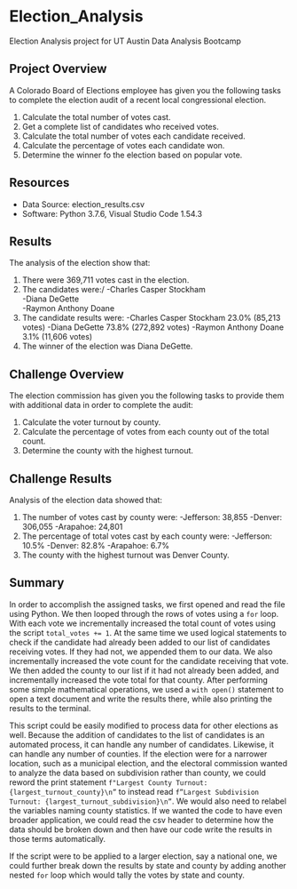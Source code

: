 # Election_Analysis
Election Analysis project for UT Austin Data Analysis Bootcamp

## Project Overview
A Colorado Board of Elections employee has given you the following tasks to complete the election audit of a recent local congressional election.

1. Calculate the total number of votes cast.
2. Get a complete list of candidates who received votes.
3. Calculate the total number of votes each candidate received.
4. Calculate the percentage of votes each candidate won.
5. Determine the winner fo the election based on popular vote.

## Resources
- Data Source: election_results.csv
- Software: Python 3.7.6, Visual Studio Code 1.54.3

## Results
The analysis of the election show that:
1. There were 369,711 votes cast in the election.
2. The candidates were:/
  -Charles Casper Stockham\
  -Diana DeGette<br/>
  -Raymon Anthony Doane
3. The candidate results were:
  -Charles Casper Stockham  23.0%  (85,213 votes)
  -Diana DeGette  73.8%  (272,892 votes)
  -Raymon Anthony Doane  3.1% (11,606 votes)
4. The winner of the election was Diana DeGette.

## Challenge Overview
The election commission has given you the following tasks to provide them with additional data in order to complete the audit:

1. Calculate the voter turnout by county.
2. Calculate the percentage of votes from each county out of the total count.
3. Determine the county with the highest turnout.

## Challenge Results
Analysis of the election data showed that:
1. The number of votes cast by county were:
-Jefferson: 38,855
  -Denver: 306,055
  -Arapahoe: 24,801
2. The percentage of total votes cast by each county were:
  -Jefferson: 10.5%
  -Denver: 82.8%
  -Arapahoe: 6.7%
3. The county with the highest turnout was Denver County.

## Summary
In order to accomplish the assigned tasks, we first opened and read the file using Python. We then looped through the rows of votes using a `for` loop. With each vote we incrementally increased the total count of votes using the script `total_votes += 1`. At the same time we used logical statements to check if the candidate had already been added to our list of candidates receiving votes. If they had not, we appended them to our data. We also incrementally increased the vote count for the candidate receiving that vote. We then added the county to our list if it had not already been added, and incrementally increased the vote total for that county. After performing some simple mathematical operations, we used a `with open()` statement to open a text document and write the results there, while also printing the results to the terminal. 

This script could be easily modified to process data for other elections as well. Because the addition of candidates to the list of candidates is an automated process, it can handle any number of candidates. Likewise, it can handle any number of counties. If the election were for a narrower location, such as a municipal election, and the electoral commission wanted to analyze the data based on subdivision rather than county, we could reword the print statement `f"Largest County Turnout: {largest_turnout_county}\n”` to instead read `f”Largest Subdivision Turnout: {largest_turnout_subdivision}\n”`. We would also need to relabel the variables naming county statistics. If we wanted the code to have even broader application, we could read the csv header to determine how the data should be broken down and then have our code write the results in those terms automatically.

If the script were to be applied to a larger election, say a national one, we could further break down the results by state and county by adding another nested `for` loop which would tally the votes by state and county.


